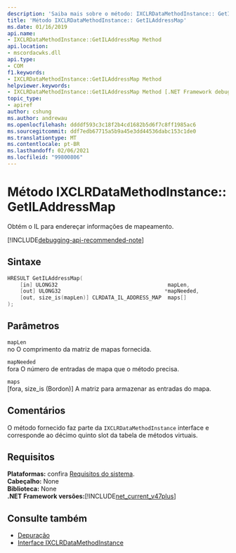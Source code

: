 ```yaml
---
description: 'Saiba mais sobre o método: IXCLRDataMethodInstance:: GetILAddressMap'
title: 'Método IXCLRDataMethodInstance:: GetILAddressMap'
ms.date: 01/16/2019
api.name:
- IXCLRDataMethodInstance::GetILAddressMap Method
api.location:
- mscordacwks.dll
api.type:
- COM
f1.keywords:
- IXCLRDataMethodInstance::GetILAddressMap Method
helpviewer.keywords:
- IXCLRDataMethodInstance::GetILAddressMap Method [.NET Framework debugging]
topic_type:
- apiref
author: cshung
ms.author: andrewau
ms.openlocfilehash: ddddf593c3c18f2b4cd1682b5d6f7c8ff1985ac6
ms.sourcegitcommit: ddf7edb67715a5b9a45e3dd44536dabc153c1de0
ms.translationtype: MT
ms.contentlocale: pt-BR
ms.lasthandoff: 02/06/2021
ms.locfileid: "99800806"
---
```

# <a name="ixclrdatamethodinstancegetiladdressmap-method"></a>Método IXCLRDataMethodInstance:: GetILAddressMap

Obtém o IL para endereçar informações de mapeamento.

[!INCLUDE[debugging-api-recommended-note](../../../../includes/debugging-api-recommended-note.md)]

## <a name="syntax"></a>Sintaxe

```cpp
HRESULT GetILAddressMap(
    [in] ULONG32                                   mapLen,
    [out] ULONG32                                 *mapNeeded,
    [out, size_is(mapLen)] CLRDATA_IL_ADDRESS_MAP  maps[]
);
```

## <a name="parameters"></a>Parâmetros

`mapLen`\
no O comprimento da matriz de mapas fornecida.

`mapNeeded`\
fora O número de entradas de mapa que o método precisa.

`maps`\
[fora, size_is (Bordon)] A matriz para armazenar as entradas do mapa.

## <a name="remarks"></a>Comentários

O método fornecido faz parte da `IXCLRDataMethodInstance` interface e corresponde ao décimo quinto slot da tabela de métodos virtuais.

## <a name="requirements"></a>Requisitos

**Plataformas:** confira [Requisitos do sistema](../../get-started/system-requirements.md).  
**Cabeçalho:** None  
**Biblioteca:** None  
**.NET Framework versões:**[!INCLUDE[net_current_v47plus](../../../../includes/net-current-v47plus.md)]  

## <a name="see-also"></a>Consulte também

- [Depuração](index.md)
- [Interface IXCLRDataMethodInstance](ixclrdatamethodinstance-interface.md)
